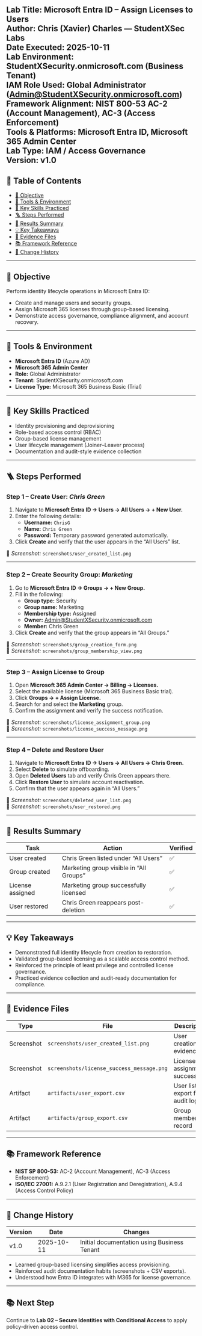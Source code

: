 **Lab Title:** Microsoft Entra ID – Assign Licenses to Users  
**Author:** Chris (Xavier) Charles — StudentXSec Labs  
**Date Executed:** 2025-10-11  
**Lab Environment:** StudentXSecurity.onmicrosoft.com (Business Tenant)  
**IAM Role Used:** Global Administrator (Admin@StudentXSecurity.onmicrosoft.com)  
**Framework Alignment:** NIST 800-53 AC-2 (Account Management), AC-3 (Access Enforcement)  
**Tools & Platforms:** Microsoft Entra ID, Microsoft 365 Admin Center  
**Lab Type:** IAM / Access Governance  
**Version:** v1.0  
---

## 📑 Table of Contents
- [🎯 Objective](#-objective)
- [🧰 Tools & Environment](#-tools--environment)
- [🧠 Key Skills Practiced](#-key-skills-practiced)
- [🪜 Steps Performed](#-steps-performed)
- [📑 Results Summary](#-results-summary)
- [💡 Key Takeaways](#-key-takeaways)
- [🧩 Evidence Files](#-evidence-files)
- [📚 Framework Reference](#-framework-reference)
- [🧾 Change History](#-change-history)

---

## 🎯 Objective
Perform identity lifecycle operations in Microsoft Entra ID:
- Create and manage users and security groups.
- Assign Microsoft 365 licenses through group-based licensing.
- Demonstrate access governance, compliance alignment, and account recovery.

---

## 🧰 Tools & Environment
- **Microsoft Entra ID** (Azure AD)
- **Microsoft 365 Admin Center**
- **Role:** Global Administrator
- **Tenant:** StudentXSecurity.onmicrosoft.com
- **License Type:** Microsoft 365 Business Basic (Trial)

---

## 🧠 Key Skills Practiced
- Identity provisioning and deprovisioning  
- Role-based access control (RBAC)  
- Group-based license management  
- User lifecycle management (Joiner–Leaver process)  
- Documentation and audit-style evidence collection  

---

## 🪜 Steps Performed

### Step 1 – Create User: *Chris Green*
1. Navigate to **Microsoft Entra ID → Users → All Users → + New User.**
2. Enter the following details:  
   - **Username:** `ChrisG`  
   - **Name:** `Chris Green`  
   - **Password:** Temporary password generated automatically.
3. Click **Create** and verify that the user appears in the “All Users” list.

📸 *Screenshot:* `screenshots/user_created_list.png`

---

### Step 2 – Create Security Group: *Marketing*
1. Go to **Microsoft Entra ID → Groups → + New Group.**
2. Fill in the following:
   - **Group type:** Security  
   - **Group name:** Marketing  
   - **Membership type:** Assigned  
   - **Owner:** Admin@StudentXSecurity.onmicrosoft.com  
   - **Member:** Chris Green  
3. Click **Create** and verify that the group appears in “All Groups.”

📸 *Screenshot:* `screenshots/group_creation_form.png`  
📸 *Screenshot:* `screenshots/group_membership_view.png`

---

### Step 3 – Assign License to Group
1. Open **Microsoft 365 Admin Center → Billing → Licenses.**
2. Select the available license (Microsoft 365 Business Basic trial).  
3. Click **Groups → + Assign License.**
4. Search for and select the **Marketing** group.  
5. Confirm the assignment and verify the success notification.

📸 *Screenshot:* `screenshots/license_assignment_group.png`  
📸 *Screenshot:* `screenshots/license_success_message.png`

---

### Step 4 – Delete and Restore User
1. Navigate to **Microsoft Entra ID → Users → All Users → Chris Green.**
2. Select **Delete** to simulate offboarding.
3. Open **Deleted Users** tab and verify Chris Green appears there.
4. Click **Restore User** to simulate account reactivation.
5. Confirm that the user appears again in “All Users.”

📸 *Screenshot:* `screenshots/deleted_user_list.png`  
📸 *Screenshot:* `screenshots/user_restored.png`

---

## 📑 Results Summary
| Task | Action | Verified |
|------|---------|-----------|
| User created | Chris Green listed under “All Users” | ✅ |
| Group created | Marketing group visible in “All Groups” | ✅ |
| License assigned | Marketing group successfully licensed | ✅ |
| User restored | Chris Green reappears post-deletion | ✅ |

---

## 💡 Key Takeaways
- Demonstrated full identity lifecycle from creation to restoration.  
- Validated group-based licensing as a scalable access control method.  
- Reinforced the principle of least privilege and controlled license governance.  
- Practiced evidence collection and audit-ready documentation for compliance.  

---

## 🧩 Evidence Files
| Type | File | Description |
|------|------|-------------|
| Screenshot | `screenshots/user_created_list.png` | User creation evidence |
| Screenshot | `screenshots/license_success_message.png` | License assignment success |
| Artifact | `artifacts/user_export.csv` | User list export for audit log |
| Artifact | `artifacts/group_export.csv` | Group membership record |

---

## 📚 Framework Reference
- **NIST SP 800-53:** AC-2 (Account Management), AC-3 (Access Enforcement)  
- **ISO/IEC 27001:** A.9.2.1 (User Registration and Deregistration), A.9.4 (Access Control Policy)

---

## 🧾 Change History
| Version | Date | Changes |
|----------|------|----------|
| v1.0 | 2025-10-11 | Initial documentation using Business Tenant |
 
- Learned group-based licensing simplifies access provisioning.  
- Reinforced audit documentation habits (screenshots + CSV exports).  
- Understood how Entra ID integrates with M365 for license governance.  

---

## 📚 Next Step
Continue to **Lab 02 – Secure Identities with Conditional Access** to apply policy-driven access control.
